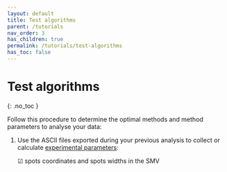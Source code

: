 ```yaml
---
layout: default
title: Test algorithms
parent: /tutorials
nav_order: 3
has_children: true
permalink: /tutorials/test-algorithms
has_toc: false
---
```



# Test algorithms
{: .no_toc }

Follow this procedure to determine the optimal methods and method parameters to analyse your data:

1. Use the ASCII files exported during your previous analysis to collect or calculate <u>experimental parameters</u>:  
     
   &#9745; spots coordinates and spots widths in the SMV  

